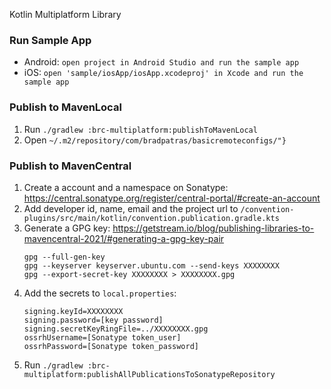 Kotlin Multiplatform Library

### Run Sample App

- Android: `open project in Android Studio and run the sample app`
- iOS: `open 'sample/iosApp/iosApp.xcodeproj' in Xcode and run the sample app`

### Publish to MavenLocal

1) Run `./gradlew :brc-multiplatform:publishToMavenLocal`
2) Open `~/.m2/repository/com/bradpatras/basicremoteconfigs/"}`

### Publish to MavenCentral

1) Create a account and a namespace on Sonatype:
   https://central.sonatype.org/register/central-portal/#create-an-account
2) Add developer id, name, email and the project url to
   `/convention-plugins/src/main/kotlin/convention.publication.gradle.kts`
3) Generate a GPG key:
   https://getstream.io/blog/publishing-libraries-to-mavencentral-2021/#generating-a-gpg-key-pair
   ```
   gpg --full-gen-key
   gpg --keyserver keyserver.ubuntu.com --send-keys XXXXXXXX
   gpg --export-secret-key XXXXXXXX > XXXXXXXX.gpg
   ```
4) Add the secrets to `local.properties`:
   ```
   signing.keyId=XXXXXXXX
   signing.password=[key password]
   signing.secretKeyRingFile=../XXXXXXXX.gpg
   ossrhUsername=[Sonatype token_user]
   ossrhPassword=[Sonatype token_password]
   ```
5) Run `./gradlew :brc-multiplatform:publishAllPublicationsToSonatypeRepository`
